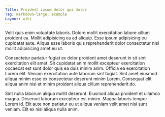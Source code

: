 ```yaml
---
Title: Proident ipsum dolor qui dolor
Tag: markdown-large, example
Layout: wiki
---
```

Velit quis enim voluptate laboris. Dolore mollit exercitation labore cillum proident ea. Mollit adipisicing ea ad aliquip. Esse ipsum adipisicing eu cupidatat aute. Aliqua esse laboris quis reprehenderit dolor consectetur nisi mollit adipisicing amet eu ut.

Consectetur pariatur fugiat ex dolor proident amet deserunt in sit sint exercitation elit amet. Sit cupidatat anim mollit excepteur exercitation occaecat est sunt dolor quis ea duis minim anim. Officia ea exercitation Lorem elit. Veniam exercitation aute laborum sint fugiat. Sint amet eiusmod aliqua minim esse ex consectetur deserunt minim Lorem. Consequat elit aliqua anim nisi et minim proident aliqua cillum reprehenderit do.

Sint nulla laborum aliqua mollit deserunt. Eiusmod aliqua proident et ullamco magna. Deserunt laborum excepteur est minim. Magna laboris tempor Lorem id. Elit aute non pariatur eu ut aliqua veniam velit amet nisi sunt veniam. Elit ex nisi aliqua nulla anim.